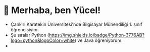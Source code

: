 # 👋 Merhaba, ben Yücel!
- Çankırı Karatekin Üniversitesi'nde Bilgisayar Mühendiliği 1. sınıf öğrencisiyim.
- Şu sıralar Python (https://img.shields.io/badge/Python-3776AB?logo=python&logoColor=white) ve Java öğreniyorum.
- 
